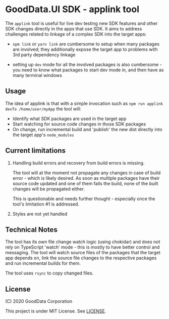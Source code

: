 # GoodData.UI SDK - applink tool

The `applink` tool is useful for live dev testing new SDK features and other SDK changes directly in the
apps that use SDK. It aims to address challenges related to linkage of a complex SDK into the target apps:

-   `npm link` or `yarn link` are cumbersome to setup when many packages are involved; they additionally expose
    the target app to problems with 3rd party dependency linkage

-   setting up `dev` mode for all the involved packages is also cumbersome - you need to know what packages to start
    dev mode in, and then have as many terminal windows

## Usage

The idea of applink is that with a simple invocation such as `npm run applink devTo /home/user/myApp` the tool will:

-   Identify what SDK packages are used in the target app
-   Start watching for source code changes in those SDK packages
-   On change, run incremental build and 'publish' the new dist directly into the target app's `node_modules`

## Current limitations

1.  Handling build errors and recovery from build errors is missing.

    The tool will at the moment not propagate any changes in case of build error - which is likely desired. As soon as
    multiple packages have their source code updated and one of them fails the build, none of the built changes will be
    propagated either.

    This is questionable and needs further thought - especially once the tool's limitation #1 is addressed.

2.  Styles are not yet handled

## Technical Notes

The tool has its own file change watch logic (using chokidar) and does not rely on TypeScript 'watch' mode - this is
mostly to have better control and messaging. The tool will watch source files of the packages that the target app
depends on, link the source file changes to the respective packages and run incremental builds for them.

The tool uses `rsync` to copy changed files.

## License

(C) 2020 GoodData Corporation

This project is under MIT License. See [LICENSE](LICENSE).
